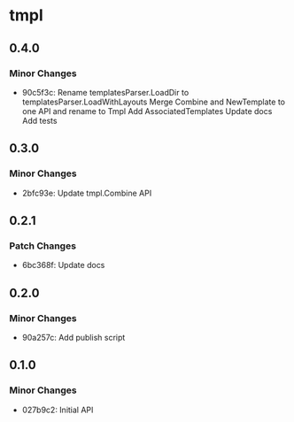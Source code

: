 # tmpl

## 0.4.0

### Minor Changes

- 90c5f3c: Rename templatesParser.LoadDir to templatesParser.LoadWithLayouts
  Merge Combine and NewTemplate to one API and rename to Tmpl
  Add AssociatedTemplates
  Update docs
  Add tests

## 0.3.0

### Minor Changes

- 2bfc93e: Update tmpl.Combine API

## 0.2.1

### Patch Changes

- 6bc368f: Update docs

## 0.2.0

### Minor Changes

- 90a257c: Add publish script

## 0.1.0

### Minor Changes

- 027b9c2: Initial API
